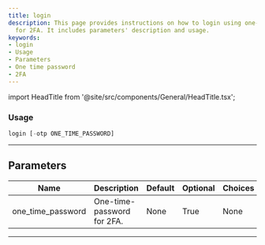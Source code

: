 ```yaml
---
title: login
description: This page provides instructions on how to login using one-time-password
  for 2FA. It includes parameters' description and usage.
keywords:
- login
- Usage
- Parameters
- One time password
- 2FA
---
```


import HeadTitle from '@site/src/components/General/HeadTitle.tsx';

<HeadTitle title="portfolio/degiro/login /brokers - Reference | OpenBB Terminal Docs" />



### Usage

```python
login [-otp ONE_TIME_PASSWORD]
```

---

## Parameters

| Name | Description | Default | Optional | Choices |
| ---- | ----------- | ------- | -------- | ------- |
| one_time_password | One-time-password for 2FA. | None | True | None |

---
